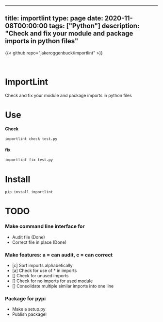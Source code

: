 
---
title: importlint
type: page
date: 2020-11-08T00:00:00
tags: ["Python"]
description: "Check and fix your module and package imports in python files"
---

{{< github repo="jakeroggenbuck/importlint" >}}

<br>

# ImportLint
Check and fix your module and package imports in python files

# Use

#### Check
`importlint check test.py`

#### fix
`importlint fix test.py`

# Install
`pip install importlint`

# TODO
### Make command line interface for
- Audit file (Done)
- Correct file in place (Done)

### Make features: a = can audit, c = can correct
- [c] Sort imports alphabetically
- [a] Check for use of * in imports
- [] Check for unused imports
- [] Check for no imports for used module
- [] Consolidate multiple similar imports into one line

### Package for pypi
- Make a setup.py
- Publish package!
